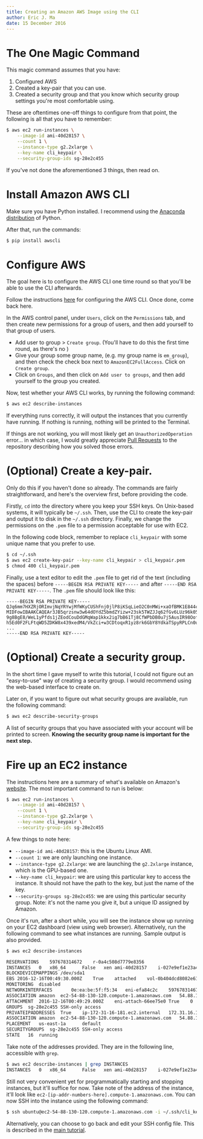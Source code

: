 ```yaml
---
title: Creating an Amazon AWS Image using the CLI
author: Eric J. Ma
date: 15 December 2016
---
```


# The One Magic Command

This magic command assumes that you have:

1. Configured AWS
1. Created a key-pair that you can use.
1. Created a security group and that you know which security group settings you're most comfortable using.

These are oftentimes one-off things to configure from that point, the following is all that you have to remember:

```bash
$ aws ec2 run-instances \
    --image-id ami-40d28157 \
    --count 1 \
    --instance-type g2.2xlarge \
    --key-name cli_keypair \
    --security-group-ids sg-28e2c455
```

If you've not done the aforementioned 3 things, then read on.

# Install Amazon AWS CLI

Make sure you have Python installed. I recommend using the [Anaconda distribution][anaconda] of Python.

[anaconda]: https://www.continuum.io/downloads

After that, run the commands:

```bash
$ pip install awscli
```

# Configure AWS

The goal here is to configure the AWS CLI one time round so that you'll be able to use the CLI afterwards.

Follow the instructions [here][aws-config] for configuring the AWS CLI. Once done, come back here.

[aws-config]: http://docs.aws.amazon.com/cli/latest/userguide/cli-chap-getting-started.html#cli-quick-configuration

In the AWS control panel, under `Users`, click on the `Permissions` tab, and then create new permissions for a group of users, and then add yourself to that group of users.

- Add user to group > `Create group`. (You'll have to do this the first time round, as there's no )
- Give your group some group name, (e.g. my group name is `em_group`), and then check the check box next to `AmazonEC2FullAccess`. Click on `Create group`.
- Click on `Groups`, and then click on `Add user to groups`, and then add yourself to the group you created.

Now, test whether your AWS CLI works, by running the following command:
```bash
$ aws ec2 describe-instances
```

If everything runs correctly, it will output the instances that you currently have running. If nothing is running, nothing will be printed to the Terminal.

If things are not working, you will most likely get an `UnauthorizedOperation` error... in which case, I would greatly appreciate [Pull Requests][prs] to the repository describing how you solved those errors.

[prs]: https://github.com/ericmjl/beast-gpu-tutorial

# (Optional) Create a key-pair.

Only do this if you haven't done so already. The commands are fairly straightforward, and here's the overview first, before providing the code.

Firstly, `cd` into the directory where you keep your SSH keys. On Unix-based systems, it will typically be `~/.ssh`. Then, use the CLI to create the key-pair and output it to disk in the `~/.ssh` directory. Finally, we change the permissions on the `.pem` file to a permission acceptable for use with EC2.

In the following code block, remember to replace `cli_keypair` with some unique name that you prefer to use.

```bash
$ cd ~/.ssh
$ aws ec2 create-key-pair --key-name cli_keypair > cli_keypair.pem
$ chmod 400 cli_keypair.pem
```

Finally, use a text editor to edit the `.pem` file to get rid of the text (including the spaces) before `-----BEGIN RSA PRIVATE KEY-----` and after `-----END RSA PRIVATE KEY-----`. The `.pem` file should look like this:

```
-----BEGIN RSA PRIVATE KEY-----
QJq6mm7HXZRjORImvjNqYRYwjMfWKyCUShFnj0jlP8iKSqLieO2C0nMWi+xaOfBMK1E844cPatpS
MIDFowIBAAKCAQEAr3JB5qrzsnw3w64dOYdZ5bmdZYizw+23sk5TWZJJq62fGv6LUz96k051rz8E
9g8BgE8/WeL1yPfds1jZEodCouDdGMqWap1kkx2ig7bB61Tj8CfWPbDB0u7j5AusIR98OofRFFzw
h5Ed0F2FLFtqWD5ZDKW8x439xedM4/VkZci+w3CDtoqxR1yz8rk6GbY8YdkaTSpyRPLCn0uuDp8o
...
-----END RSA PRIVATE KEY-----
```

# (Optional) Create a security group.

In the short time I gave myself to write this tutorial, I could not figure out an "easy-to-use" way of creating a security group. I would recommend using the web-based interface to create on.

Later on, if you want to figure out what security groups are available, run the following command:

```bash
$ aws ec2 describe-security-groups
```

A list of security groups that you have associated with your account will be printed to screen. **Knowing the security group name is important for the next step.**

# Fire up an EC2 instance

The instructions here are a summary of what's available on Amazon's [website][amzn]. The most important command to run is below:

```bash
$ aws ec2 run-instances \
    --image-id ami-40d28157 \
    --count 1 \
    --instance-type g2.2xlarge \
    --key-name cli_keypair \
    --security-group-ids sg-28e2c455
```

A few things to note here:

- `--image-id ami-40d28157`: this is the Ubuntu Linux AMI.
- `--count 1`: we are only launching one instance.
- `--instance-type g2.2xlarge`: we are launching the `g2.2xlarge` instance, which is the GPU-based one.
- `--key-name cli_keypair`: we are using this particular key to access the instance. It should not have the path to the key, but just the name of the key.
- `--security-groups sg-28e2c455`: we are using this particular security group. Note: it's not the name you give it, but a unique ID assigned by Amazon.

[amzn]: http://docs.aws.amazon.com/cli/latest/userguide/cli-ec2-launch.html#launching-instances

Once it's run, after a short while, you will see the instance show up running on your EC2 dashboard (view using web browser). Alternatively, run the following command to see what instances are running. Sample output is also provided.

```bash
$ aws ec2 describe-instances

RESERVATIONS	597678314672	r-0a4c508d7779e8356
INSTANCES	0	x86_64		False	xen	ami-40d28157	i-027e9ef1e23a4e046	g2.2xlarge	cli_keypair	2016-12-16T00:49:29.000Z	ip-172-31-16-181.ec2.internal	172.31.16.181	ec2-54-88-130-120.compute-1.amazonaws.com	54.88.130.120	/dev/sda1	ebs	True		subnet-8f15f1d7	hvm	vpc-999e0ffd
BLOCKDEVICEMAPPINGS	/dev/sda1
EBS	2016-12-16T00:49:30.000Z	True	attached	vol-0b404dcd8082e61c3
MONITORING	disabled
NETWORKINTERFACES		0e:ea:be:5f:f5:34	eni-efa84c2c	597678314672	ip-172-31-16-181.ec2.internal	172.31.16.181	True	in-use	subnet-8f15f1d7	vpc-999e0ffd
ASSOCIATION	amazon	ec2-54-88-130-120.compute-1.amazonaws.com	54.88.130.120
ATTACHMENT	2016-12-16T00:49:29.000Z	eni-attach-66ee75e0	True	0	attached
GROUPS	sg-28e2c455	SSH-only access
PRIVATEIPADDRESSES	True	ip-172-31-16-181.ec2.internal	172.31.16.181
ASSOCIATION	amazon	ec2-54-88-130-120.compute-1.amazonaws.com	54.88.130.120
PLACEMENT	us-east-1a		default
SECURITYGROUPS	sg-28e2c455	SSH-only access
STATE	16	running
```

Take note of the addresses provided. They are in the following line, accessible with `grep`.

```bash
$ aws ec2 describe-instances | grep INSTANCES
INSTANCES	0	x86_64		False	xen	ami-40d28157	i-027e9ef1e23a4e046	g2.2xlarge	cli_keypair	2016-12-16T00:49:29.000Z	ip-172-31-16-181.ec2.internal	172.31.16.181	ec2-54-88-130-120.compute-1.amazonaws.com	54.88.130.120	/dev/sda1	ebs	True		subnet-8f15f1d7	hvm	vpc-999e0ffd
```

Still not very convenient yet for programmatically starting and stopping instances, but it'll suffice for now. Take note of the address of the instance, it'll look like `ec2-[ip-addr-numbers-here].compute-1.amazonaws.com`. You can now SSH into the instance using the following command:

```bash
$ ssh ubuntu@ec2-54-88-130-120.compute-1.amazonaws.com -i ~/.ssh/cli_keypair.pem
```

Alternatively, you can choose to go back and edit your SSH config file. This is described in the [main tutorial][back].

[back]: https://ericmjl.github.io/beast-gpu-tutorial/#configure-ssh-and-then-ssh-into-the-amazon-ec2-instance
